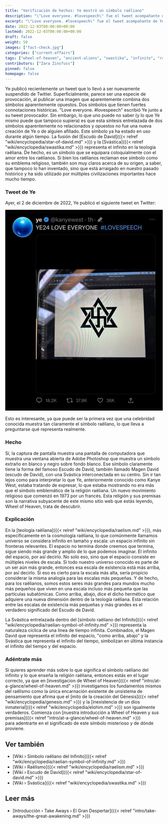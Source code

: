 ```yaml
---
title: "Verificación de hechos: Ye mostró un símbolo raëliano"
description: "\"Love everyone. #lovespeech\" fue el tweet acompañante de Ye. El símbolo emblemático que combina el Escudo de David y la Svástica representa el infinito en la teología raëliana. De hecho, es un símbolo que se equipara coloquialmente con el amor entre los raëlianos. Verificación de hechos: Ye mostró un símbolo raëliano. El símbolo emblemático que combina el Escudo de David y la Svástica representa el infinito en la teología raëliana."
excerpt: "\"Love everyone. #lovespeech\" fue el tweet acompañante de Ye. El símbolo emblemático que combina el Escudo de David y la Svástica representa el infinito en la teología raëliana. De hecho, es un símbolo que se equipara coloquialmente con el amor entre los raëlianos. Verificación de hechos: Ye mostró un símbolo raëliano. El símbolo emblemático que combina el Escudo de David y la Svástica representa el infinito en la teología raëliana."
date: 2022-12-03T00:00:00+00:00
lastmod: 2022-12-03T00:00:00+00:00
draft: false
weight: 50
images: ["fact-check.jpg"]
categories: ["current-affairs"]
tags: ["wheel-of-heaven", "ancient-aliens", "swastika", "infinito", "raëlismo"]
contributors: ["Zara Zinsfuss"]
pinned: false
homepage: false
---
```


Ye publicó recientemente un tweet que lo llevó a ser nuevamente suspendido de Twitter. Superficialmente, parece ser una especie de provocación, al publicar una imagen que aparentemente combina dos símbolos aparentemente opuestos. Dos símbolos que tienen fuertes connotaciones históricas. "Love everyone. #lovespeech" escribió Ye junto a su tweet provocador. Sin embargo, lo que uno puede no saber (y lo que Ye mismo puede que tampoco supiera) es que esta síntesis entrelazada de dos símbolos aparentemente no relacionados y opuestos no fue una nueva creación de Ye o de alguien afiliado. Este símbolo ya ha estado en uso durante algún tiempo. La fusión del [Escudo de David]({{< relref "wiki/encyclopedia/star-of-david.md" >}}) y la [Svástica]({{< relref "wiki/encyclopedia/swastika.md" >}}) representa el infinito en la teología raëliana. De hecho, es un símbolo que se equipara coloquialmente con el amor entre los raëlianos. Si bien los raëlianos reclaman ese símbolo como su emblema religioso, también son muy claros acerca de su origen, a saber, que tampoco lo han inventado, sino que está arraigado en nuestro pasado histórico y ha sido utilizado por múltiples civilizaciones importantes hace mucho tiempo.

### Tweet de Ye

Ayer, el 2 de diciembre de 2022, Ye publicó el siguiente tweet en Twitter:

![Imagen](images/ye-tweet-raelian-symbol.jpg "ye-tweet-raelian-symbol.jpg")

Esto es interesante, ya que puede ser la primera vez que una celebridad conocida muestra tan claramente el símbolo raëliano, lo que lleva a preguntarse qué representa realmente.

### Hecho

Sí, la captura de pantalla muestra una pantalla de computadora que muestra una ventana abierta de Adobe Photoshop que muestra un símbolo extraño en blanco y negro sobre fondo blanco. Ese símbolo claramente tiene la forma del famoso Escudo de David, también llamado Magen David (escudo de David), con una Svástica interconectada en su centro. Sin ir tan lejos como para interpretar lo que Ye, anteriormente conocido como Kanye West, estaba tratando de expresar, lo que estaba mostrando no era más que el símbolo emblemático de la religión raëliana. Un nuevo movimiento religioso que comenzó en 1973 por un francés. Esta religión y sus premisas son la narrativa subyacente de este mismo sitio web que estás leyendo, Wheel of Heaven, trata de descubrir.

### Explicación

En la [teología raëliana]({{< relref "wiki/encyclopedia/raelism.md" >}}), más específicamente en la cosmología raëliana, lo que comúnmente llamamos universo se considera infinito en tamaño y escala: un espacio infinito sin fronteras relevantes. El espacio no termina donde creemos que termina, sigue siendo más grande y amplio de lo que podemos imaginar. El infinito del espacio, por así decirlo. No solo eso, sino que el espacio consiste en múltiples niveles de escala. Si todo nuestro universo conocido es parte de un ser aún más grande, entonces esa escala de existencia está más arriba, por así decirlo. Si eso es cierto para la escala más alta, sería propicio considerar la misma analogía para las escalas más pequeñas. Y de hecho, para los raëlianos, somos estos seres más grandes para mundos mucho más pequeños que viven en una escala incluso más pequeña que las partículas subatómicas. Como arriba, abajo, dice el dicho hermético que adquiere una nueva dimensión dentro de la teología raëliana. Esta relación entre las escalas de existencia más pequeñas y más grandes es el verdadero significado del Escudo de David.

La Svástica entrelazada dentro del [símbolo raëliano del Infinito]({{< relref "wiki/encyclopedia/raelian-symbol-of-infinity.md" >}}) representa la naturaleza cíclica de una línea de tiempo infinita. Combinados, el Magen David que representa el infinito del espacio, "como arriba, abajo" y la Svástica que representa el infinito del tiempo, simbolizan en última instancia el infinito del tiempo y del espacio.

### Adéntrate más

Si quieres aprender más sobre lo que significa el símbolo raëliano del infinito y lo que enseña la religión raëliana, entonces estás en el lugar correcto, ya que en [investigacion de Wheel of Heaven]({{< relref "intro/at-a-glance/wheel-of-heaven.md" >}}) investigamos los fundamentos mismos del raëlismo como la única encarnación existente de unsistema de pensamiento que afirma que el [mito de la creación del Génesis]({{< relref "wiki/encyclopedia/genesis.md" >}}) y la [inexistencia de un dios inmaterial]({{< relref "wiki/encyclopedia/elohim.md" >}}) son igualmente verdaderos. Comienza con [nuestra introducción a Wheel of Heaven y sus premisas]({{< relref "intro/at-a-glance/wheel-of-heaven.md" >}})</br> para adentrarte en el significado de este símbolo misterioso y de dónde proviene.

## Ver también

- [Wiki › Símbolo raëliano del Infinito]({{< relref "wiki/encyclopedia/raelian-symbol-of-infinity.md" >}})
- [Wiki › Raëlismo]({{< relref "wiki/encyclopedia/raelism.md" >}})
- [Wiki › Escudo de David]({{< relref "wiki/encyclopedia/star-of-david.md" >}})
- [Wiki › Svástica]({{< relref "wiki/encyclopedia/swastika.md" >}})

## Leer más

- [Introducción › Take Aways › El Gran Despertar]({{< relref "intro/take-aways/the-great-awakening.md" >}})
